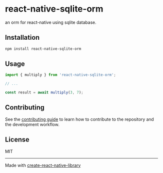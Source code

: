 # react-native-sqlite-orm

an orm for react-native using sqlite database.

## Installation

```sh
npm install react-native-sqlite-orm
```

## Usage


```js
import { multiply } from 'react-native-sqlite-orm';

// ...

const result = await multiply(3, 7);
```


## Contributing

See the [contributing guide](CONTRIBUTING.md) to learn how to contribute to the repository and the development workflow.

## License

MIT

---

Made with [create-react-native-library](https://github.com/callstack/react-native-builder-bob)
